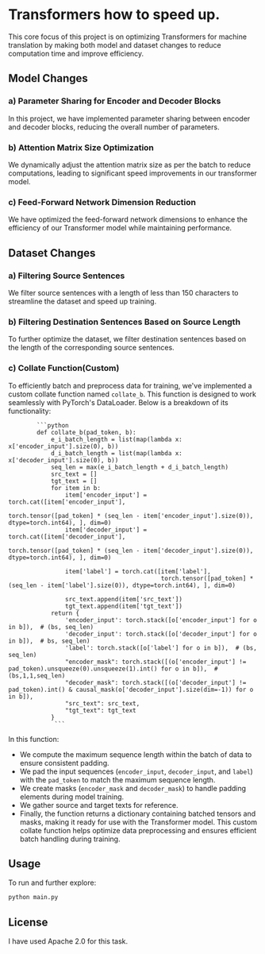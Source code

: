  # Transformers how to speed up.

This core focus of this project is on optimizing Transformers for machine translation by making both model and dataset changes to reduce computation time and improve efficiency.

## Model Changes

### a) Parameter Sharing for Encoder and Decoder Blocks

In this project, we have implemented parameter sharing between encoder and decoder blocks, reducing the overall number of parameters.

### b) Attention Matrix Size Optimization

We dynamically adjust the attention matrix size as per the batch to reduce computations, leading to significant speed improvements in our transformer model.

### c) Feed-Forward Network Dimension Reduction

We have optimized the feed-forward network dimensions to enhance the efficiency of our Transformer model while maintaining performance.

## Dataset Changes

### a) Filtering Source Sentences

We filter source sentences with a length of less than 150 characters to streamline the dataset and speed up training.

### b) Filtering Destination Sentences Based on Source Length

To further optimize the dataset, we filter destination sentences based on the length of the corresponding source sentences.

### c) Collate Function(Custom)

To efficiently batch and preprocess data for training, we've implemented a custom collate function named `collate_b`. This function is designed to work seamlessly with PyTorch's DataLoader. Below is a breakdown of its functionality:

            ```python
            def collate_b(pad_token, b):
                e_i_batch_length = list(map(lambda x: x['encoder_input'].size(0), b))
                d_i_batch_length = list(map(lambda x: x['decoder_input'].size(0), b))
                seq_len = max(e_i_batch_length + d_i_batch_length)
                src_text = []
                tgt_text = []
                for item in b:
                    item['encoder_input'] = torch.cat([item['encoder_input'],
                                                       torch.tensor([pad_token] * (seq_len - item['encoder_input'].size(0)), dtype=torch.int64), ], dim=0)
                    item['decoder_input'] = torch.cat([item['decoder_input'],
                                                       torch.tensor([pad_token] * (seq_len - item['decoder_input'].size(0)), dtype=torch.int64), ], dim=0)
            
                    item['label'] = torch.cat([item['label'],
                                               torch.tensor([pad_token] * (seq_len - item['label'].size(0)), dtype=torch.int64), ], dim=0)
            
                    src_text.append(item['src_text'])
                    tgt_text.append(item['tgt_text'])
                return {
                    'encoder_input': torch.stack([o['encoder_input'] for o in b]),  # (bs, seq_len)
                    'decoder_input': torch.stack([o['decoder_input'] for o in b]),  # bs, seq_len)
                    'label': torch.stack([o['label'] for o in b]),  # (bs, seq_len)
                    "encoder_mask": torch.stack([(o['encoder_input'] != pad_token).unsqueeze(0).unsqueeze(1).int() for o in b]),  # (bs,1,1,seq_len)
                    "decoder_mask": torch.stack([(o['decoder_input'] != pad_token).int() & causal_mask(o['decoder_input'].size(dim=-1)) for o in b]),
                    "src_text": src_text,
                    "tgt_text": tgt_text
                }
                 ```


In this function:

- We compute the maximum sequence length within the batch of data to ensure consistent padding.
- We pad the input sequences (`encoder_input`, `decoder_input`, and `label`) with the `pad_token` to match the maximum sequence length.
- We create masks (`encoder_mask` and `decoder_mask`) to handle padding elements during model training.
- We gather source and target texts for reference.
- Finally, the function returns a dictionary containing batched tensors and masks, making it ready for use with the Transformer model. This custom collate function helps optimize data preprocessing and ensures efficient batch handling during training.



##  Usage

To run and further explore:
```bash
python main.py
```

##  License
I have used Apache 2.0 for this task. 










